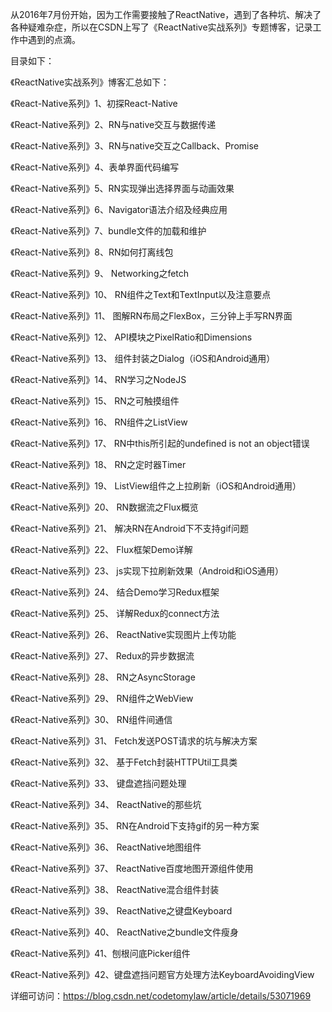 从2016年7月份开始，因为工作需要接触了ReactNative，遇到了各种坑、解决了各种疑难杂症，所以在CSDN上写了《ReactNative实战系列》专题博客，记录工作中遇到的点滴。

目录如下：

《ReactNative实战系列》博客汇总如下：

《React-Native系列》1、初探React-Native

《React-Native系列》2、RN与native交互与数据传递

《React-Native系列》3、RN与native交互之Callback、Promise

《React-Native系列》4、表单界面代码编写

《React-Native系列》5、RN实现弹出选择界面与动画效果

《React-Native系列》6、Navigator语法介绍及经典应用

《React-Native系列》7、bundle文件的加载和维护

《React-Native系列》8、RN如何打离线包

《React-Native系列》9、 Networking之fetch

《React-Native系列》10、 RN组件之Text和TextInput以及注意要点

《React-Native系列》11、 图解RN布局之FlexBox，三分钟上手写RN界面

《React-Native系列》12、 API模块之PixelRatio和Dimensions

《React-Native系列》13、 组件封装之Dialog（iOS和Android通用）

《React-Native系列》14、 RN学习之NodeJS

《React-Native系列》15、 RN之可触摸组件

《React-Native系列》16、 RN组件之ListView

《React-Native系列》17、 RN中this所引起的undefined is not an object错误

《React-Native系列》18、 RN之定时器Timer

《React-Native系列》19、 ListView组件之上拉刷新（iOS和Android通用）

《React-Native系列》20、 RN数据流之Flux概览

《React-Native系列》21、 解决RN在Android下不支持gif问题

《React-Native系列》22、 Flux框架Demo详解

《React-Native系列》23、 js实现下拉刷新效果（Android和iOS通用）

《React-Native系列》24、 结合Demo学习Redux框架

《React-Native系列》25、 详解Redux的connect方法

《React-Native系列》26、 ReactNative实现图片上传功能

《React-Native系列》27、 Redux的异步数据流

《React-Native系列》28、 RN之AsyncStorage

《React-Native系列》29、 RN组件之WebView

《React-Native系列》30、 RN组件间通信

《React-Native系列》31、 Fetch发送POST请求的坑与解决方案

《React-Native系列》32、 基于Fetch封装HTTPUtil工具类

《React-Native系列》33、 键盘遮挡问题处理

《React-Native系列》34、 ReactNative的那些坑

《React-Native系列》35、 RN在Android下支持gif的另一种方案

《React-Native系列》36、 ReactNative地图组件

《React-Native系列》37、 ReactNative百度地图开源组件使用

《React-Native系列》38、 ReactNative混合组件封装

《React-Native系列》39、 ReactNative之键盘Keyboard

《React-Native系列》40、 ReactNative之bundle文件瘦身

《React-Native系列》41、刨根问底Picker组件

《React-Native系列》42、键盘遮挡问题官方处理方法KeyboardAvoidingView


详细可访问：https://blog.csdn.net/codetomylaw/article/details/53071969
